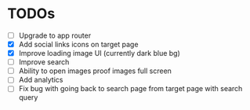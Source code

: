 # TODOs

- [ ] Upgrade to app router
- [x] Add social links icons on target page
- [x] Improve loading image UI (currently dark blue bg)
- [ ] Improve search
- [ ] Ability to open images proof images full screen
- [ ] Add analytics
- [ ] Fix bug with going back to search page from target page with search query
